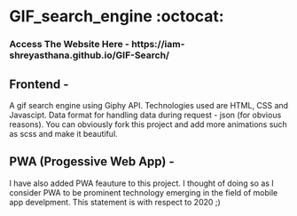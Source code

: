 <h1>GIF_search_engine :octocat:</h1>

<h3>Access The Website Here - https://iam-shreyasthana.github.io/GIF-Search/</h3>

<h2> Frontend - </h2>
A gif search engine using Giphy API.
Technologies used are HTML, CSS and Javascipt. Data format for handling data during request - json (for obvious reasons).
You can obviously fork this project and add more animations such as scss and make it beautiful.

<h2> PWA (Progessive Web App) - </h2>
I have also added PWA feauture to this project. I thought of doing so as I consider PWA to be prominent technology emerging in the field of mobile app develpment. This statement is with respect to 2020 ;)
